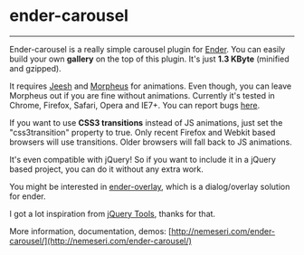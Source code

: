 # ender-carousel
----

Ender-carousel is a really simple carousel plugin for <a href="http://ender.no.de/">Ender</a>. You can easily build your own <strong>gallery</strong> on the top of this plugin. It's just <strong>1.3 KByte</strong> (minified and gzipped).

It requires [Jeesh](https://github.com/ender-js/jeesh) and [Morpheus](https://github.com/ded/morpheus) for animations.
Even though, you can leave Morpheus out if you are fine without animations. Currently it's tested in Chrome, Firefox, Safari, Opera and IE7+. You can report bugs [here](https://github.com/nemeseri/ender-overlay/issues).

If you want to use <strong>CSS3 transitions</strong> instead of JS animations, just set the "css3transition" property to true. Only recent Firefox and Webkit based browsers will use transitions. Older browsers will fall back to JS animations.

It's even compatible with jQuery! So if you want to include it in a jQuery based project, you can do it without any extra work.

You might be interested in [ender-overlay](https://github.com/nemeseri/ender-overlay), which is a dialog/overlay solution for ender.

I got a lot inspiration from [jQuery Tools](http://flowplayer.org/tools/), thanks for that.

More information, documentation, demos: [http://nemeseri.com/ender-carousel/](http://nemeseri.com/ender-carousel/)